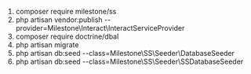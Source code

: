<ol>
<li>composer require milestone/ss</li>
<li>php artisan vendor:publish --provider=Milestone\Interact\InteractServiceProvider</li>
<li>composer require doctrine/dbal</li>
<li>php artisan migrate</li>
<li>php artisan db:seed --class=Milestone\SS\Seeder\DatabaseSeeder</li>
<li>php artisan db:seed --class=Milestone\SS\Seeder\SSDatabaseSeeder</li>
</ol>